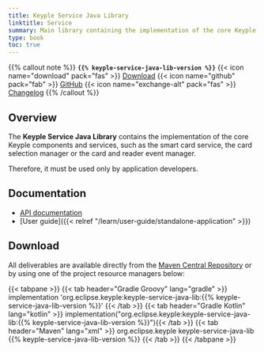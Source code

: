 ```yaml
---
title: Keyple Service Java Library
linktitle: Service
summary: Main library containing the implementation of the core Keyple components and services.
type: book
toc: true
---
```


{{% callout note %}}
**`{{% keyple-service-java-lib-version %}}`**
<span class="component-metadata">{{< icon name="download" pack="fas" >}} [Download](#download)</span>
<span class="component-metadata">{{< icon name="github" pack="fab" >}} [GitHub](https://github.com/eclipse/keyple-service-java-lib/)</span>
<span class="component-metadata">{{< icon name="exchange-alt" pack="fas" >}} [Changelog](https://github.com/eclipse/keyple-service-java-lib/blob/main/CHANGELOG.md)</span>
{{% /callout %}}

## Overview

The **Keyple Service Java Library** contains the implementation of the core Keyple components and services, such as the smart card service, the card selection manager or the card and reader event manager.

Therefore, it must be used only by application developers.

## Documentation

* [API documentation](https://eclipse.github.io/keyple-service-java-lib)
* [User guide]({{< relref "/learn/user-guide/standalone-application" >}})

## Download

All deliverables are available directly from the [Maven Central Repository](https://search.maven.org/search?q=a:keyple-service-java-lib) or by using one of the project resource managers below:

{{< tabpane >}}
{{< tab header="Gradle Groovy" lang="gradle" >}}
implementation 'org.eclipse.keyple:keyple-service-java-lib:{{% keyple-service-java-lib-version %}}'
{{< /tab >}}
{{< tab header="Gradle Kotlin" lang="kotlin" >}}
implementation("org.eclipse.keyple:keyple-service-java-lib:{{% keyple-service-java-lib-version %}}"){{< /tab >}}
{{< tab header="Maven" lang="xml" >}}
<dependency>
  <groupId>org.eclipse.keyple</groupId>
  <artifactId>keyple-service-java-lib</artifactId>
  <version>{{% keyple-service-java-lib-version %}}</version>
</dependency>
{{< /tab >}}
{{< /tabpane >}}